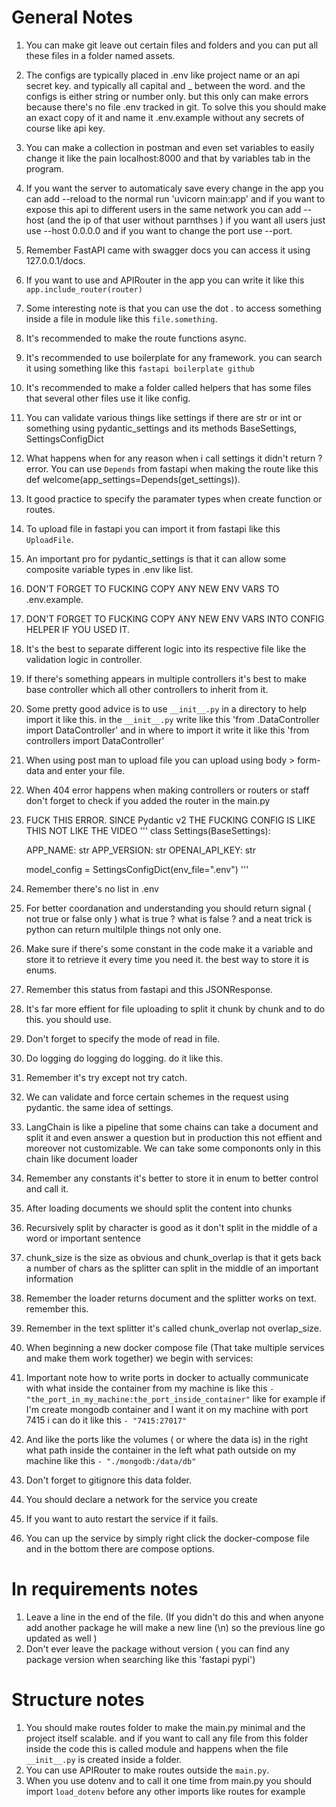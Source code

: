 # General Notes 
1. You can make git leave out certain files and folders and you can put all these files in a folder named assets.
2. The configs are typically placed in .env like project name or an api secret key. and typically all capital and _ between the word. and the configs is either string or number only.
but this only can make errors because there's no file .env tracked in git. To solve this you should make an exact copy of it and name it .env.example without any secrets of course like api key.
3. You can make a collection in postman and even set variables to easily change it like the pain localhost:8000 and that by variables tab in the program.
4. If you want the server to automaticaly save every change in the app you can add --reload to the normal run 'uvicorn main:app' and if you want to expose this api to different users in the same network you can add --host (and the ip of that user without parnthses ) if you want all users just use --host 0.0.0.0 and if you want to change the port use --port.
5. Remember FastAPI came with swagger docs you can access it using 127.0.0.1/docs.
6. If you want to use and APIRouter in the app you can write it like this `app.include_router(router)` 
7. Some interesting note is that you can use the dot . to access something inside a file in module like this `file.something`.
8. It's recommended to make the route functions async.
9. It's recommended to use boilerplate for any framework. you can search it using something like this `fastapi boilerplate github`
10. It's recommended to make a folder called helpers that has some files that several other files use it like config.
11. You can validate various things like settings if there are str or int or something using pydantic_settings and its methods BaseSettings, SettingsConfigDict
12. What happens when for any reason when i call settings it didn't return ? error. You can use `Depends` from fastapi when making the route like this def welcome(app_settings=Depends(get_settings)).
13. It good practice to specify the paramater types when create function or routes.
14. To upload file in fastapi you can import it from fastapi like this `UploadFile`.
15. An important pro for pydantic_settings is that it can allow some composite variable types in .env like list.
16. DON'T FORGET TO FUCKING COPY ANY NEW ENV VARS TO .env.example.
17. DON'T FORGET TO FUCKING COPY ANY NEW ENV VARS INTO CONFIG HELPER IF YOU USED IT.
18. It's the best to separate different logic into its respective file like the validation logic in controller.
19. If there's something appears in multiple controllers it's best to make base controller which all other controllers to inherit from it.
20. Some pretty good advice is to use `__init__.py` in a directory to help import it like this. in the `__init__.py` write like this 'from .DataController import DataController' and in where to import it write it like this 'from controllers import DataController'
21. When using post man to upload file you can upload using body > form-data and enter your file.
22. When 404 error happens when making controllers or routers or staff don't forget to check if you added the router in the main.py
23. FUCK THIS ERROR. SINCE Pydantic v2 THE FUCKING CONFIG IS LIKE THIS NOT LIKE THE VIDEO
''' class Settings(BaseSettings):

    APP_NAME: str
    APP_VERSION: str
    OPENAI_API_KEY: str

    model_config = SettingsConfigDict(env_file=".env")
'''
24. Remember there's no list in .env
25. For better coordanation and understanding you should return signal ( not true or false only ) what is true ? what is false ? and a neat trick is python can return multilple things not only one.
26. Make sure if there's some constant in the code make it a variable and store it to retrieve it every time you need it. the best way to store it is enums.
27. Remember this status from fastapi and this JSONResponse.
28. It's far more effient for file uploading to split it chunk by chunk and to do this. you should use.
29. Don't forget to specify the mode of read in file.
30. Do logging do logging do logging. do it like this. 
31. Remember it's try except not try catch.
32. We can validate and force certain schemes in the request using pydantic. the same idea of settings.
33. LangChain is like a pipeline that some chains can take a document and split it and even answer a question but in production this not effient and moreover not customizable. We can take some compononts only in this chain like document loader
34. Remember any constants it's better to store it in enum to better control and call it.
35. After loading documents we should split the content into chunks 
36. Recursively split by character is good as it don't split in the middle of a word or important sentence
37. chunk_size is the size as obvious and chunk_overlap is that it gets back a number of chars as the splitter can split in the middle of an important information
38. Remember the loader returns document and the splitter works on text. remember this.
39. Remember in the text splitter it's called chunk_overlap not overlap_size.
40. When beginning a new docker compose file (That take multiple services and make them work together) we begin with services:
41. Important note how to write ports in docker to actually communicate with what inside the container from my machine is like this `- "the_port_in_my_machine:the_port_inside_container"` like for example if I'm create mongodb container and I want it on my machine with port 7415 i can do it like this `- "7415:27017"`
42. And like the ports like the volumes ( or where the data is) in the right what path inside the container in the left what path outside on my machine like this 
`- "./mongodb:/data/db"`
43. Don't forget to gitignore this data folder.
44. You should declare a network for the service you create
45. If you want to auto restart the service if it fails.
46. You can up the service by simply right click the docker-compose file and in the bottom there are compose options.

# In requirements notes 
1. Leave a line in the end of the file. (If you didn't do this and when anyone add another package he will make a new line (\n) so the previous line go updated as well )
2. Don't ever leave the package without version ( you can find any package version when searching like this 'fastapi pypi')


# Structure notes
1. You should make routes folder to make the main.py minimal and the project itself scalable. and if you want to call any file from this folder inside the code this is called module and happens when the file `__init__.py` is created inside a folder.
2. You can use APIRouter to make routes outside the `main.py`.
3. When you use dotenv and to call it one time from main.py you should import `load_dotenv` before any other imports like routes for example